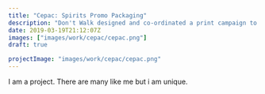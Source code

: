 ```yaml
---
title: "Cepac: Spirits Promo Packaging"
description: "Don't Walk designed and co-ordinated a print campaign to introduce the Arcwise packaging system."
date: 2019-03-19T21:12:07Z
images: ["images/work/cepac/cepac.png"]
draft: true

projectImage: "images/work/cepac/cepac.png"
---
```


I am a project. There are many like me but i am unique.
